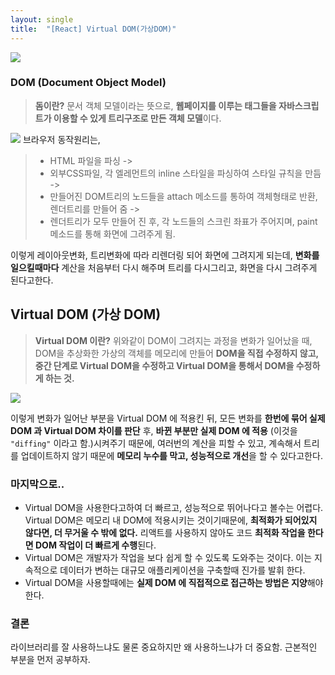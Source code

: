 ```yaml
---
layout: single
title:  "[React] Virtual DOM(가상DOM)"
---
```


![](https://velog.velcdn.com/images/eenooyos/post/031db58a-6bd9-4154-8909-a0c3ce52eca2/image.jpeg)

### DOM (Document Object Model)
> **돔이란?** 문서 객체 모델이라는 뜻으로, 
> **웹페이지를 이루는 태그들을 자바스크립트가 이용할 수 있게 트리구조로 만든 객체 모델**이다.

![](https://velog.velcdn.com/images/eenooyos/post/2e89336e-96e4-4cf7-89ec-3159cee21f55/image.png)
브라우저 동작원리는, 

> * HTML 파일을 파싱 -> 
> * 외부CSS파일, 각 엘레먼트의 inline 스타일을 파싱하여 스타일 규칙을 만듬 ->
> * 만들어진 DOM트리의 노드들을 attach 메소드를 통하여 객체형태로 반환, 렌더트리를 만들어 줌 ->
> * 렌더트리가 모두 만들어 진 후, 각 노드들의 스크린 좌표가 주어지며, paint메소드를 통해 화면에 그려주게 됨.

이렇게 레이아웃변화, 트리변화에 따라 리렌더링 되어 화면에 그려지게 되는데, 
**변화를 일으킬때마다** 계산을 처음부터 다시 해주며 트리를 다시그리고, 화면을 다시 그려주게 된다고한다. 


## Virtual DOM (가상 DOM)
> **Virtual DOM 이란?** 위와같이 DOM이 그려지는 과정을 변화가 일어났을 때, 
> DOM을 추상화한 가상의 객체를 메모리에 만들어 **DOM을 직접 수정하지 않고, 
> 중간 단계로 Virtual DOM을 수정하고 Virtual DOM을 통해서 DOM을 수정하게 하는 것.**

![](https://velog.velcdn.com/images/eenooyos/post/ce647a75-1bd0-4f7d-a9f6-fe082890007a/image.webp)

이렇게 변화가 일어난 부분을 Virtual DOM 에 적용킨 뒤, 
모든 변화를 **한번에 묶어 실제 DOM 과 Virtual DOM 차이를 판단** 후,
**바뀐 부분만 실제 DOM 에 적용** (이것을 ```"diffing"``` 이라고 함.)시켜주기 때문에, 
여러번의 계산을 피할 수 있고, 
계속해서 트리를 업데이트하지 않기 때문에 **메모리 누수를 막고, 
성능적으로 개선**을 할 수 있다고한다.

### 마지막으로..
* Virtual DOM을 사용한다고하여 더 빠르고, 성능적으로 뛰어나다고 볼수는 어렵다.
 Virtual DOM은 메모리 내 DOM에 적용시키는 것이기때문에, 
 **최적화가 되어있지 않다면, 더 무거울 수 밖에 없다.**
 리액트를 사용하지 않아도 코드 **최적화 작업을 한다면 DOM 작업이 더 빠르게 수행**된다.
* Virtual DOM은 개발자가 작업을 보다 쉽게 할 수 있도록 도와주는 것이다.
이는 지속적으로 데이터가 변하는 대규모 애플리케이션을 구축할때 진가를 발휘 한다.
* Virtual DOM을 사용할때에는 **실제 DOM 에 직접적으로 접근하는 방법은 지양**해야한다.

### 결론
라이브러리를 잘 사용하느냐도 물론 중요하지만 왜 사용하느냐가 더 중요함.
근본적인 부분을 먼저 공부하자.


